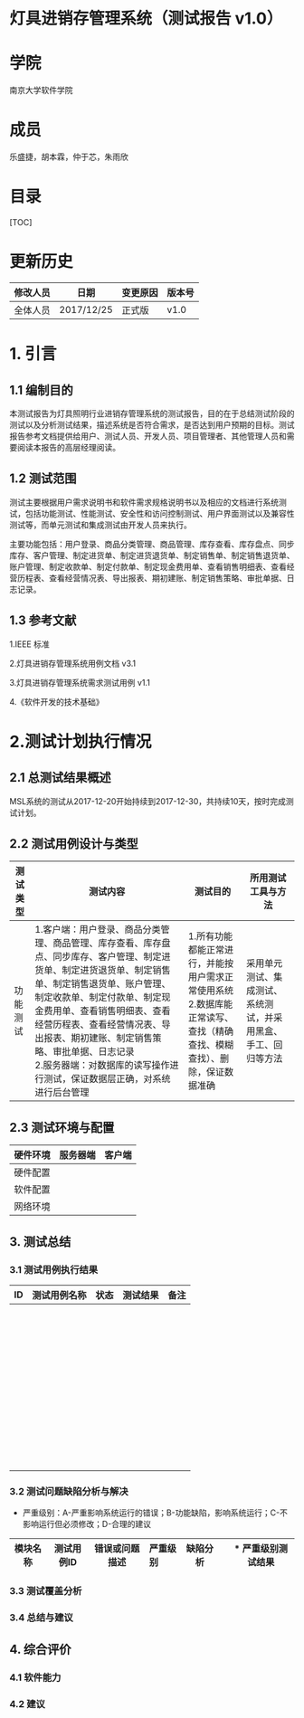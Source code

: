 # 灯具进销存管理系统（测试报告 v1.0）

# 学院

南京大学软件学院

# 成员

乐盛捷，胡本霖，仲于芯，朱雨欣

# 目录

[TOC]

# 更新历史

| 修改人员 | 日期         | 变更原因 | 版本号  |
| ---- | ---------- | ---- | ---- |
| 全体人员 | 2017/12/25 | 正式版  | v1.0 |

# 1. 引言

## 1.1 编制目的
  本测试报告为灯具照明行业进销存管理系统的测试报告，目的在于总结测试阶段的测试以及分析测试结果，描述系统是否符合需求，是否达到用户预期的目标。测试报告参考文档提供给用户、测试人员、开发人员、项目管理者、其他管理人员和需要阅读本报告的高层经理阅读。

## 1.2 测试范围

  测试主要根据用户需求说明书和软件需求规格说明书以及相应的文档进行系统测试，包括功能测试、性能测试、安全性和访问控制测试、用户界面测试以及兼容性测试等，而单元测试和集成测试由开发人员来执行。

  主要功能包括：用户登录、商品分类管理、商品管理、库存查看、库存盘点、同步库存、客户管理、制定进货单、制定进货退货单、制定销售单、制定销售退货单、账户管理、制定收款单、制定付款单、制定现金费用单、查看销售明细表、查看经营历程表、查看经营情况表、导出报表、期初建账、制定销售策略、审批单据、日志记录。

## 1.3 参考文献

1.IEEE 标准

2.灯具进销存管理系统用例文档 v3.1  

3.灯具进销存管理系统需求测试用例 v1.1

4.《软件开发的技术基础》 

# 2.测试计划执行情况

## 2.1 总测试结果概述

MSL系统的测试从2017-12-20开始持续到2017-12-30，共持续10天，按时完成测试计划。

## 2.2 测试用例设计与类型

| 测试类型 | 测试内容                                     | 测试目的                                     | 所用测试工具与方法                       |
| ---- | ---------------------------------------- | ---------------------------------------- | ------------------------------- |
| 功能测试 | 1.客户端：用户登录、商品分类管理、商品管理、库存查看、库存盘点、同步库存、客户管理、制定进货单、制定进货退货单、制定销售单、制定销售退货单、账户管理、制定收款单、制定付款单、制定现金费用单、查看销售明细表、查看经营历程表、查看经营情况表、导出报表、期初建账、制定销售策略、审批单据、日志记录<br>2.服务器端：对数据库的读写操作进行测试，保证数据层正确，对系统进行后台管理 | 1.所有功能都能正常进行，并能按用户需求正常使用系统<br>2.数据库能正常读写、查找（精确查找、模糊查找）、删除，保证数据准确 | 采用单元测试、集成测试、系统测试，并采用黑盒、手工、回归等方法 |
## 2.3 测试环境与配置

| 硬件环境 | 服务器端 | 客户端  |
| ---- | ---- | ---- |
| 硬件配置 |      |      |
| 软件配置 |      |      |
| 网络环境 |      |      |

## 3. 测试总结

### 3.1 测试用例执行结果

| ID   | 测试用例名称 | 状态   | 测试结果 | 备注   |
| ---- | ------ | ---- | ---- | ---- |
|      |        |      |      |      |
|      |        |      |      |      |
|      |        |      |      |      |
|      |        |      |      |      |
|      |        |      |      |      |
|      |        |      |      |      |
|      |        |      |      |      |
|      |        |      |      |      |
|      |        |      |      |      |
|      |        |      |      |      |
|      |        |      |      |      |
|      |        |      |      |      |
|      |        |      |      |      |
|      |        |      |      |      |
|      |        |      |      |      |
|      |        |      |      |      |
|      |        |      |      |      |
|      |        |      |      |      |
|      |        |      |      |      |
|      |        |      |      |      |
|      |        |      |      |      |
|      |        |      |      |      |
|      |        |      |      |      |
|      |        |      |      |      |
|      |        |      |      |      |
|      |        |      |      |      |
|      |        |      |      |      |
|      |        |      |      |      |
|      |        |      |      |      |
|      |        |      |      |      |
|      |        |      |      |      |
|      |        |      |      |      |
|      |        |      |      |      |
|      |        |      |      |      |
|      |        |      |      |      |
|      |        |      |      |      |
|      |        |      |      |      |
|      |        |      |      |      |
|      |        |      |      |      |
|      |        |      |      |      |
|      |        |      |      |      |
|      |        |      |      |      |
|      |        |      |      |      |
|      |        |      |      |      |
|      |        |      |      |      |
|      |        |      |      |      |
|      |        |      |      |      |
|      |        |      |      |      |
|      |        |      |      |      |

### 3.2 测试问题缺陷分析与解决

* 严重级别：A-严重影响系统运行的错误；B-功能缺陷，影响系统运行；C-不影响运行但必须修改；D-合理的建议

| 模块名称 | 测试用例ID | 错误或问题描述 | 严重级别 | 缺陷分析 |      | * 严重级别测试结果 |
| ---- | ------ | ------- | :--- | ---- | ---- | ---------- |
### 3.3 测试覆盖分析

### 3.4 总结与建议

## 4. 综合评价

### 4.1 软件能力

### 4.2 建议

